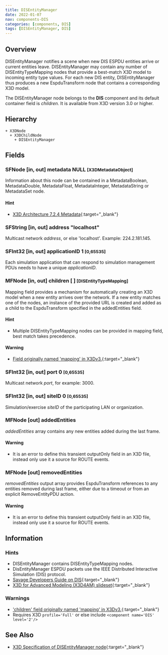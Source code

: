 ```yaml
---
title: DISEntityManager
date: 2022-01-07
nav: components-DIS
categories: [components, DIS]
tags: [DISEntityManager, DIS]
---
```

<style>
.post h3 {
  word-spacing: 0.2em;
}
</style>

## Overview

DISEntityManager notifies a scene when new DIS ESPDU entities arrive or current entities leave. DISEntityManager may contain any number of DISEntityTypeMapping nodes that provide a best-match X3D model to incoming entity type values. For each new DIS entity, DISEntityManager thus produces a new EspduTransform node that contains a corresponding X3D model.

The DISEntityManager node belongs to the **DIS** component and its default container field is *children.* It is available from X3D version 3.0 or higher.

## Hierarchy

```
+ X3DNode
  + X3DChildNode
    + DISEntityManager
```

## Fields

### SFNode [in, out] **metadata** NULL <small>[X3DMetadataObject]</small>

Information about this node can be contained in a MetadataBoolean, MetadataDouble, MetadataFloat, MetadataInteger, MetadataString or MetadataSet node.

#### Hint

- [X3D Architecture 7.2.4 Metadata](https://www.web3d.org/specifications/X3Dv4Draft/ISO-IEC19775-1v4-CD1/Part01/components/core.html#Metadata){:target="_blank"}

### SFString [in, out] **address** "localhost"

Multicast network *address*, or else 'localhost'. Example: 224.2.181.145.

### SFInt32 [in, out] **applicationID** 1 <small>[0,65535]</small>

Each simulation application that can respond to simulation management PDUs needs to have a unique *applicationID*.

### MFNode [in, out] **children** [ ] <small>[DISEntityTypeMapping]</small>

Mapping field provides a mechanism for automatically creating an X3D model when a new entity arrives over the network. If a new entity matches one of the nodes, an instance of the provided URL is created and added as a child to the EspduTransform specified in the addedEntities field.

#### Hint

- Multiple DISEntityTypeMapping nodes can be provided in mapping field, best match takes precedence.

#### Warning

- [Field originally named 'mapping' in X3Dv3.](https://www.web3d.org/x3d/content/examples/X3dSceneAuthoringHints.html#fieldNameChanges){:target="_blank"}

### SFInt32 [in, out] **port** 0 <small>[0,65535]</small>

Multicast network *port*, for example: 3000.

### SFInt32 [in, out] **siteID** 0 <small>[0,65535]</small>

Simulation/exercise *siteID* of the participating LAN or organization.

### MFNode [out] **addedEntities**

*addedEntities* array contains any new entities added during the last frame.

#### Warning

- It is an error to define this transient outputOnly field in an X3D file, instead only use it a source for ROUTE events.

### MFNode [out] **removedEntities**

*removedEntities* output array provides EspduTransform references to any entities removed during last frame, either due to a timeout or from an explicit RemoveEntityPDU action.

#### Warning

- It is an error to define this transient outputOnly field in an X3D file, instead only use it a source for ROUTE events.

## Information

### Hints

- DISEntityManager contains DISEntityTypeMapping nodes.
- DisEntityManager ESPDU packets use the IEEE Distributed Interactive Simulation (DIS) protocol.
- [Savage Developers Guide on DIS](https://savage.nps.edu/Savage/developers.html#DIS){:target="_blank"}
- [X3D for Advanced Modeling (X3D4AM) slideset](https://x3dgraphics.com/slidesets/X3dForAdvancedModeling/DistributedInteractiveSimulation.pdf){:target="_blank"}

### Warnings

- ['children' field originally named 'mapping' in X3Dv3.](https://www.web3d.org/x3d/content/examples/X3dSceneAuthoringHints.html#fieldNameChanges){:target="_blank"}
- Requires X3D `profile='Full'` or else include `<component name='DIS' level='2'/>`

## See Also

- [X3D Specification of DISEntityManager node](https://www.web3d.org/documents/specifications/19775-1/V4.0/Part01/components/dis.html#DISEntityManager){:target="_blank"}
